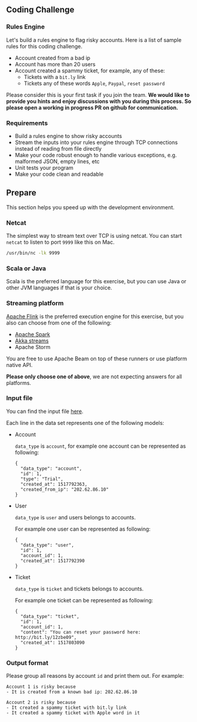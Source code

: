 ## Coding Challenge

### Rules Engine
Let's build a rules engine to flag risky accounts.
Here is a list of sample rules for this coding challenge.

- Account created from a bad ip
- Account has more than 20 users
- Account created a spammy ticket, for example, any of these:
  - Tickets with a `bit.ly` link
  - Tickets any of these words `Apple`, `Paypal`, `reset password`

Please consider this is your first task if you join the team.
**We would like to provide you hints and enjoy discussions with you during this process.
So please open a working in progress PR on github for communication.**

### Requirements
- Build a rules engine to show risky accounts
- Stream the inputs into your rules engine through TCP connections instead of reading from file directly
- Make your code robust enough to handle various exceptions, e.g. malformed JSON, empty lines, etc
- Unit tests your program
- Make your code clean and readable

## Prepare
This section helps you speed up with the development environment.

### Netcat
The simplest way to stream text over TCP is using netcat.
You can start `netcat` to listen to port `9999` like this on Mac.

```bash
/usr/bin/nc -lk 9999
```

### Scala or Java 
Scala is the preferred language for this exercise, but you can use Java or other JVM languages if that is your choice.

### Streaming platform
[Apache Flink](./flink/README.md) is the preferred execution engine for this exercise, but you also can choose from one of the following:

- [Apache Spark](./spark/README.md)
- [Akka streams](./akka_streams/README.md)
- Apache Storm

You are free to use Apache Beam on top of these runners or use platform native API.

**Please only choose one of above**, we are not expecting answers for all platforms.

### Input file
You can find the input file [here](./inputs/data.json).

Each line in the data set represents one of the following models:

- Account

  `data_type` is `account`, for example one account can be represented as following:

  ```
  {
    "data_type": "account",
    "id": 1,
    "type": "Trial",
    "created_at": 1517792363,
    "created_from_ip": "202.62.86.10"
  }
  ```

- User

  `data_type` is `user` and users belongs to accounts.
  
  For example one user can be represented as following:

  ```
  {
    "data_type": "user",
    "id": 1,
    "account_id": 1,
    "created_at": 1517792390
  }
  ```

- Ticket

  `data_type` is `ticket` and tickets belongs to accounts.
  
  For example one ticket can be represented as following:

  ```
  {
    "data_type": "ticket",
    "id": 1,
    "account_id": 1,
    "content": "You can reset your password here: http://bit.ly/12zbe09",
    "created_at": 1517803090
  }
  ```

### Output format
Please group all reasons by account `id` and print them out. For example:

```
Account 1 is risky because
- It is created from a known bad ip: 202.62.86.10

Account 2 is risky because
- It created a spammy ticket with bit.ly link
- It created a spammy ticket with Apple word in it
```

